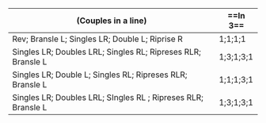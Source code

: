 |(Couples in a line) |==In 3==|
|----|-----|
|Rev; Bransle L; Singles LR; Double L; Riprise R |1;1;1;1|
|Singles LR; Doubles LRL; Singles RL; Ripreses RLR; Bransle L |1;3;1;3;1|
|Singles LR; Double L; Singles RL; Ripreses RLR; Bransle L | 1;1;1;3;1|
|Singles LR; Doubles LRL; SIngles RL ; Ripreses RLR; Bransle L |1;3;1;3;1|
